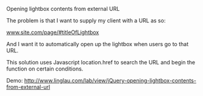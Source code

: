 Opening lightbox contents from external URL

The problem is that I want to supply my client with a URL as so:

www.site.com/page/#titleOfLightbox

And I want it to automatically open up the lightbox when users go to that URL.

This solution uses Javascript location.href to search the URL and begin the function on certain conditions.

Demo: http://www.linglau.com/lab/view/jQuery-opening-lightbox-contents-from-external-url